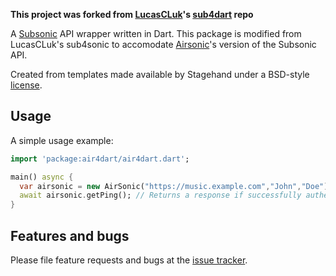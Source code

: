**This project was forked from [LucasCLuk](https://github.com/LucasCLuk)'s [sub4dart](https://github.com/LucasCLuk/sub4dart) repo**

A [Subsonic](http://www.subsonic.org/pages/index.jsp) API wrapper written in Dart.
This package is modified from LucasCLuk's sub4sonic to accomodate [Airsonic](https://airsonic.github.io)'s version of the Subsonic API.


Created from templates made available by Stagehand under a BSD-style
[license](https://github.com/dart-lang/stagehand/blob/master/LICENSE).

## Usage

A simple usage example:

```dart
import 'package:air4dart/air4dart.dart';

main() async {
  var airsonic = new AirSonic("https://music.example.com","John","Doe");
  await airsonic.getPing(); // Returns a response if successfully authenticated
}
```

## Features and bugs

Please file feature requests and bugs at the [issue tracker][tracker].

[tracker]: https://github.com/LucasCLuk/sub4dart/issues
[subsonic]: http://www.subsonic.org/pages/index.jsp
